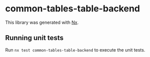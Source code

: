 # common-tables-table-backend

This library was generated with [Nx](https://nx.dev).

## Running unit tests

Run `nx test common-tables-table-backend` to execute the unit tests.
